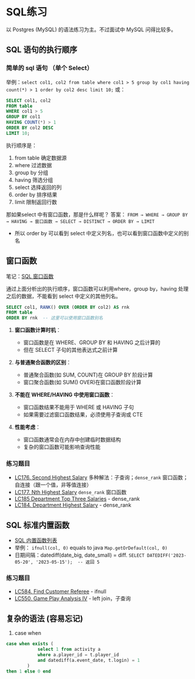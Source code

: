 # SQL练习

以 Postgres (MySQL) 的语法练习为主。不过面试中 MySQL 问得比较多。

## SQL 语句的执行顺序
### 简单的 sql 语句 （单个 Select）

举例：`select col1, col2 from table where col1 > 5 group by col1 having count(*) > 1 order by col2 desc limit 10;`
或：
```sql
SELECT col1, col2
FROM table
WHERE col1 > 5
GROUP BY col1
HAVING COUNT(*) > 1
ORDER BY col2 DESC
LIMIT 10;
```

执行顺序是：
1. from table 确定数据源
2. where 过滤数据
3. group by 分组
4. having 筛选分组
5. select 选择返回的列
6. order by 排序结果
7. limit 限制返回行数

那如果select 中有窗口函数，那是什么样呢？
答案： `FROM → WHERE → GROUP BY → HAVING → 窗口函数 → SELECT → DISTINCT → ORDER BY → LIMIT`

- 所以 order by 可以看到 select 中定义列名，也可以看到窗口函数中定义的别名

## 窗口函数

笔记：[SQL 窗口函数](SQL%20窗口函数.md)

通过上面分析出的执行顺序，窗口函数可以利用where，group by，having 处理之后的数据，不能看到 select 中定义的其他列名。

```sql
SELECT col1, RANK() OVER (ORDER BY col2) AS rnk
FROM table
ORDER BY rnk  -- 这里可以使用窗口函数别名
```

1. **窗口函数计算时机**：
    - 窗口函数是在 WHERE、GROUP BY 和 HAVING 之后计算的
    - 但在 SELECT 子句的其他表达式之前计算

2. **与普通聚合函数的区别**：
    - 普通聚合函数(如 SUM, COUNT)在 GROUP BY 阶段计算
    - 窗口聚合函数(如 SUM() OVER)在窗口函数阶段计算

3. **不能在 WHERE/HAVING 中使用窗口函数**：
    - 窗口函数结果不能用于 WHERE 或 HAVING 子句
    - 如果需要过滤窗口函数结果，必须使用子查询或 CTE

4. **性能考虑**：
    - 窗口函数通常会在内存中创建临时数据结构
    - 复杂的窗口函数可能影响查询性能
### 练习题目

- [LC176. Second Highest Salary](LC176.%20Second%20Highest%20Salary.md)  多种解法：子查询；`dense_rank` 窗口函数；自连接（跟一个值，非等值连接）
- [LC177. Nth Highest Salary](LC177.%20Nth%20Highest%20Salary.md)  `dense_rank` 窗口函数
- [LC185 Department Top Three Salaries](LC185%20Department%20Top%20Three%20Salaries.md) - dense_rank
- [LC184. Department Highest Salary](LC184.%20Department%20Highest%20Salary.md) - dense_rank


## SQL 标准内置函数

- [SQL 内置函数列表](SQL%20内置函数列表.md)
- 举例： `ifnull(col, 0)`  equals to java `Map.getOrDefault(col, 0)`
- 日期间隔：datediff(date_big, date_small) = diff.  `SELECT DATEDIFF('2023-05-20', '2023-05-15');  -- 返回 5`
### 练习题目

- [LC584. Find Customer Referee](LC584.%20Find%20Customer%20Referee.md)  - ifnull
- [LC550. Game Play Analysis IV](LC550.%20Game%20Play%20Analysis%20IV.md) - left join，子查询


## 复杂的语法 (容易忘记)

1. case when
```sql
case when exists (
            select 1 from activity a
            where a.player_id = t.player_id
            and datediff(a.event_date, t.login) = 1
        )
then 1 else 0 end
```


